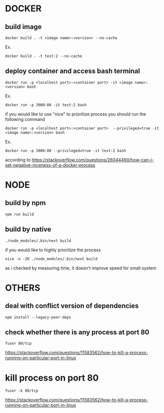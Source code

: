 # DOCKER

## build image

```
docker build . -t <image name>:<version> --no-cache
```

Ex.

```
docker build . -t test:2 --no-cache
```

## deploy container and access bash terminal

```
docker run -p <localhost port>:<container port> -it <image name>:<version> bash
```

Ex.

```
docker run -p 3000:80 -it test:2 bash
```

if you would like to use "nice" to prioritize process
you should run the following command

```
docker run -p <localhost port>:<container port>  --privileged=true -it <image name>:<version> bash
```

Ex.

```
docker run -p 3000:80 --privileged=true -it test:2 bash
```

according to https://stackoverflow.com/questions/26044490/how-can-i-set-negative-niceness-of-a-docker-process

# NODE

## build by npm

```
npm run build
```

## build by native

```
./node_modules/.bin/next build
```

if you would like to highly prioritize the process

```
nice -n -20 ./node_modules/.bin/next build
```

as i checked by measuring time, it doesn't improve speed for small system

# OTHERS

## deal with conflict version of dependencies

```
npm install --legacy-peer-deps
```

## check whether there is any process at port 80

```
fuser 80/tcp
```

https://stackoverflow.com/questions/11583562/how-to-kill-a-process-running-on-particular-port-in-linux

# kill process on port 80

```
fuser -k 80/tcp
```

https://stackoverflow.com/questions/11583562/how-to-kill-a-process-running-on-particular-port-in-linux
